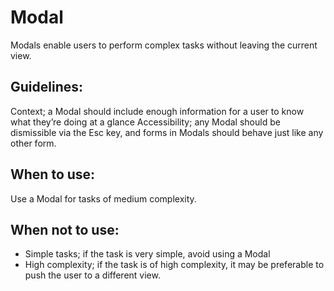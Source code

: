 # Modal

Modals enable users to perform complex tasks without leaving the current view.

## Guidelines:

Context; a Modal should include enough information for a user to know what they’re doing at a glance
Accessibility; any Modal should be dismissible via the Esc key, and forms in Modals should behave just like any other form.

## When to use:

Use a Modal for tasks of medium complexity.

## When not to use:

- Simple tasks; if the task is very simple, avoid using a Modal
- High complexity; if the task is of high complexity, it may be preferable to push the user to a different view.
